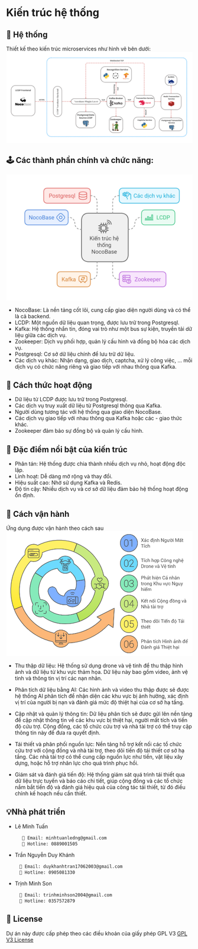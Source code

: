# Kiến trúc hệ thống
## 📐 Hệ thống
Thiết kế theo kiến trúc microservices như hình vẽ bên dưới:
![s](../resources/LCDP-Architecture.png)

## 🕹️ Các thành phần chính và chức năng:
![s](../resources/SystemArchitecture.jpg)


- NocoBase: Là nền tảng cốt lõi, cung cấp giao diện người dùng và có thể là cả backend.
- LCDP: Một nguồn dữ liệu quan trọng, được lưu trữ trong Postgresql.
- Kafka: Hệ thống nhắn tin, đóng vai trò như một bus sự kiện, truyền tải dữ liệu giữa các dịch vụ.
- Zookeeper: Dịch vụ phối hợp, quản lý cấu hình và đồng bộ hóa các dịch vụ.
- Postgresql: Cơ sở dữ liệu chính để lưu trữ dữ liệu.
- Các dịch vụ khác: Nhận dạng, giao dịch, captcha, xử lý công việc, ... mỗi dịch vụ có chức năng riêng và giao tiếp với nhau thông qua Kafka.
## 🦾 Cách thức hoạt động
- Dữ liệu từ LCDP được lưu trữ trong Postgresql.
- Các dịch vụ truy xuất dữ liệu từ Postgresql thông qua Kafka.
- Người dùng tương tác với hệ thống qua giao diện NocoBase.
- Các dịch vụ giao tiếp với nhau thông qua Kafka hoặc các - giao thức khác.
- Zookeeper đảm bảo sự đồng bộ và quản lý cấu hình.
## 🧱 Đặc điểm nổi bật của kiến trúc
- Phân tán: Hệ thống được chia thành nhiều dịch vụ nhỏ, hoạt động độc lập.
- Linh hoạt: Dễ dàng mở rộng và thay đổi.
- Hiệu suất cao: Nhờ sử dụng Kafka và Redis.
- Độ tin cậy: Nhiều dịch vụ và cơ sở dữ liệu đảm bảo hệ thống hoạt động ổn định.

## 🚀 Cách vận hành

Ứng dụng được vận hành theo cách sau 
![s](../resources/Operate.png)

- Thu thập dữ liệu: Hệ thống sử dụng drone và vệ tinh để thu thập hình ảnh và dữ liệu từ khu vực thảm họa. Dữ liệu này bao gồm video, ảnh vệ tinh và thông tin vị trí các nạn nhân.

- Phân tích dữ liệu bằng AI: Các hình ảnh và video thu thập được sẽ được hệ thống AI phân tích để nhận diện các khu vực bị ảnh hưởng, xác định vị trí của người bị nạn và đánh giá mức độ thiệt hại của cơ sở hạ tầng.

- Cập nhật và quản lý thông tin: Dữ liệu phân tích sẽ được gửi lên nền tảng để cập nhật thông tin về các khu vực bị thiệt hại, người mất tích và tiến độ cứu trợ. Cộng đồng, các tổ chức cứu trợ và nhà tài trợ có thể truy cập thông tin này để đưa ra quyết định.

- Tái thiết và phân phối nguồn lực: Nền tảng hỗ trợ kết nối các tổ chức cứu trợ với cộng đồng và nhà tài trợ, theo dõi tiến độ tái thiết cơ sở hạ tầng. Các nhà tài trợ có thể cung cấp nguồn lực như tiền, vật liệu xây dựng, hoặc hỗ trợ nhân lực cho quá trình phục hồi.

- Giám sát và đánh giá tiến độ: Hệ thống giám sát quá trình tái thiết qua dữ liệu trực tuyến và báo cáo chi tiết, giúp cộng đồng và các tổ chức nắm bắt tiến độ và đánh giá hiệu quả của công tác tái thiết, từ đó điều chỉnh kế hoạch nếu cần thiết.

## 💡Nhà phát triển
-  Lê Minh Tuấn
```
      📧 Email: minhtuanledng@gmail.com
      📱 Hotline: 0889001505
```
-  Trần Nguyễn Duy Khánh
```
     📧 Email: duykhanhtran17062003@gmail.com
     📱 Hotline: 0905081330
```
-  Trịnh Minh Son
```
     📧 Email: trinhminhson2004@gmail.com
     📱 Hotline: 0357572879
```
## 📝 License
Dự án này được cấp phép theo các điều khoản của giấy phép GPL V3 [GPL V3 License](https://github.com/olp-dtu-2024/DTU-GreenHope/blob/main/LICENSE)

